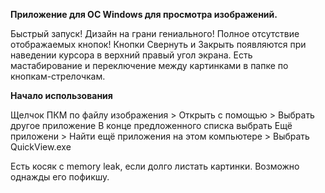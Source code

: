 **Приложение для ОС Windows для просмотра изображений.**

Быстрый запуск! Дизайн на грани гениального! Полное отсутствие отображаемых кнопок! Кнопки Свернуть и Закрыть появляются при наведении курсора в верхний правый угол экрана.
Есть мастабирование и переключение между картинками в папке по кнопкам-стрелочкам.

**Начало использования**

Щелчок ПКМ по файлу изображения > Открыть с помощью > Выбрать другое приложение 
В конце предложенного списка выбрать Ещё приложени > Найти ещё приложения на этом компьютере > Выбрать QuickView.exe


Есть косяк с memory leak, если долго листать картинки. Возможно однажды его пофикшу.
